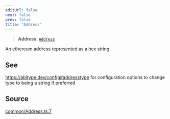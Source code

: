 ```yaml
---
editUrl: false
next: false
prev: false
title: "Address"
---
```


> **Address**: [`Address`](/reference/tevm/utils/type-aliases/address/)

An ethereum address represented as a hex string

## See

https://abitype.dev/config#addresstype for configuration options to change type to being a string if preferred

## Source

[common/Address.ts:7](https://github.com/evmts/tevm-monorepo/blob/main/packages/actions-types/src/common/Address.ts#L7)
